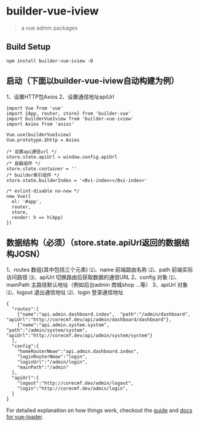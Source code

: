 # builder-vue-iview

> a vue admin packages

## Build Setup
```
npm install builder-vue-iview -D
```
## 启动（下面以builder-vue-iview自动构建为例）
1、设置HTTP包Axios
2、设置通信地址apiUrl
```
import Vue from 'vue'
import {App, router, store} from 'builder-vue'
import builderVueIview from 'builder-vue-iview'
import Axios from 'axios'

Vue.use(builderVueIview)
Vue.prototype.$http = Axios

/* 设置api通信url */
store.state.apiUrl = window.config.apiUrl
/* 容器组件 */
store.state.container = ''
/* builder索引组件 */
store.state.builderIndex = '<Bvi-index></Bvi-index>'

/* eslint-disable no-new */
new Vue({
  el: '#app',
  router,
  store,
  render: h => h(App)
})

```
## 数据结构（必须）（store.state.apiUrl返回的数据结构JOSN）
1、routes 数组(其中包括三个元素)
  ⑴、name 前端路由名称
  ⑵、path 前端实际访问路径
  ⑶、apiUrl 切换路由后获取数据的通信URL
2、config 对象
  ⑴、mainPath 主路径默认地址（例如后台admin 商城shop ...等）
3、apiUrl 对象
  ⑴、logout 退出通信地址
  ⑵、login 登录通信地址
```
{
  "routes":[
    {"name":"api.admin.dashboard.index",  "path":"/admin/dashboard",      "apiUrl":"http://corecmf.dev/api/admin/dashboard/dashboard"},
    {"name":"api.admin.system.system",    "path":"/admin/system/system",  "apiUrl":"http://corecmf.dev/api/admin/system/system"}
  ],
  "config":{
    "homeRouterNmae":"api.admin.dashboard.index",
    "loginRouterNmae":"login",
    "loginUrl":"/admin/login",
    "mainPath":"/admin"
  },
  "apiUrl":{
    "logout":"http://corecmf.dev/admin/logout",
    "login":"http://corecmf.dev/admin/login",
  }
}
```

For detailed explanation on how things work, checkout the [guide](http://vuejs-templates.github.io/webpack/) and [docs for vue-loader](http://vuejs.github.io/vue-loader).
